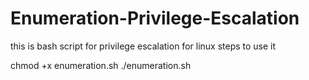 # Enumeration-Privilege-Escalation
this is bash script for privilege escalation for linux 
steps to use it 


chmod +x enumeration.sh
./enumeration.sh
